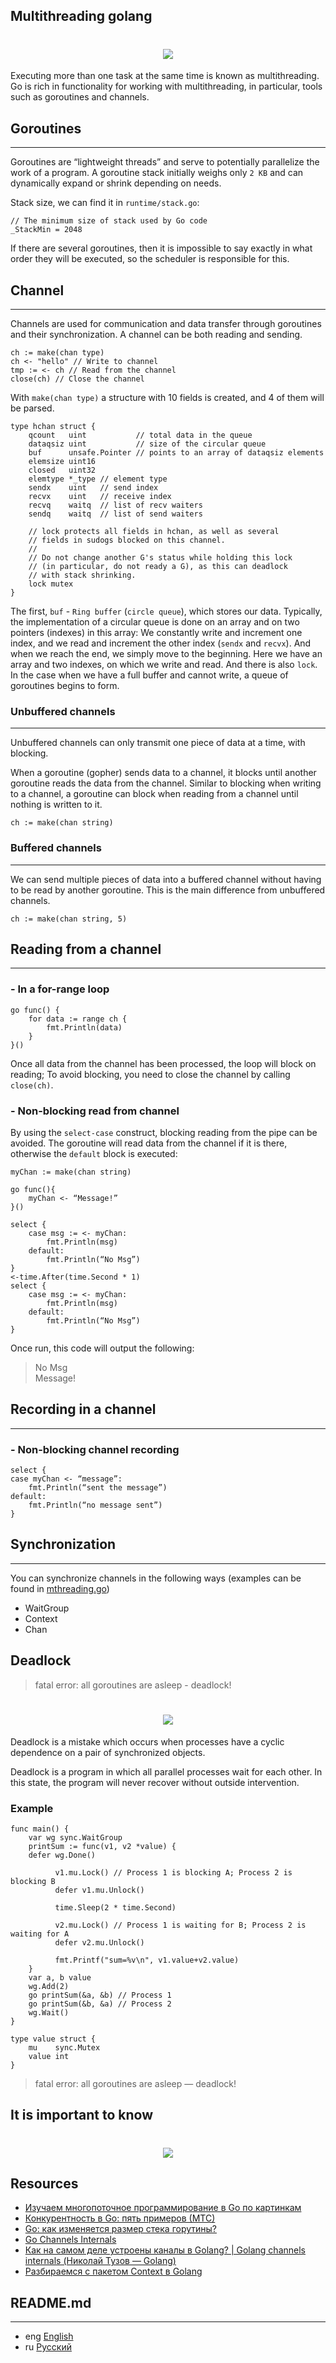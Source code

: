 ## Multithreading golang

<h1 align="center"><img class="goldT" src="../img/concurrencyGo.jpeg"></h1>

Executing more than one task at the same time is known as multithreading. Go is rich in functionality
for working with multithreading, in particular, tools such as goroutines and channels.

## Goroutines
***

Goroutines are “lightweight threads” and serve to potentially parallelize the work of a program.
A goroutine stack initially weighs only `2 KB` and can dynamically expand or shrink depending on needs.

Stack size, we can find it in `runtime/stack.go`:
```golang
// The minimum size of stack used by Go code
_StackMin = 2048
```
If there are several goroutines, then it is impossible to say exactly in what order they will
be executed, so the scheduler is responsible for this.

## Channel
***

Channels are used for communication and data transfer through goroutines and their synchronization.
A channel can be both reading and sending.
```golang
ch := make(chan type)
ch <- "hello" // Write to channel
tmp := <- ch // Read from the channel
close(ch) // Close the channel
```

With `make(chan type)` a structure with 10 fields is created, and 4 of them will be parsed.
```golang
type hchan struct {
	qcount   uint           // total data in the queue
	dataqsiz uint           // size of the circular queue
	buf      unsafe.Pointer // points to an array of dataqsiz elements
	elemsize uint16
	closed   uint32
	elemtype *_type // element type
	sendx    uint   // send index
	recvx    uint   // receive index
	recvq    waitq  // list of recv waiters
	sendq    waitq  // list of send waiters

	// lock protects all fields in hchan, as well as several
	// fields in sudogs blocked on this channel.
	//
	// Do not change another G's status while holding this lock
	// (in particular, do not ready a G), as this can deadlock
	// with stack shrinking.
	lock mutex
}
```

The first, `buf` - `Ring buffer` (`circle queue`), which stores our data.
Typically, the implementation of a circular queue is done on an array and on two pointers (indexes) in this array:
We constantly write and increment one index, and we read and increment the other index (`sendx` and `recvx`).
And when we reach the end, we simply move to the beginning. Here we have an array and two indexes,
on which we write and read. And there is also `lock`.
In the case when we have a full buffer and cannot write, a queue of goroutines begins to form.

### Unbuffered channels
***
Unbuffered channels can only transmit one piece of data at a time, with blocking.

When a goroutine (gopher) sends data to a channel, it blocks until another goroutine reads the data from the channel.
Similar to blocking when writing to a channel, a goroutine can block when reading from a channel until nothing is written to it.
```golang
ch := make(chan string)
```

### Buffered channels
***

We can send multiple pieces of data into a buffered channel without having to be read by another goroutine.
This is the main difference from unbuffered channels.
```golang
ch := make(chan string, 5)
```

## Reading from a channel
***
### - In a for-range loop

```golang
go func() {
    for data := range сh {
        fmt.Println(data)
    }
}()
```
Once all data from the channel has been processed, the loop will block on reading;
To avoid blocking, you need to close the channel by calling `close(ch)`.

### - Non-blocking read from channel
By using the `select-case` construct, blocking reading from the pipe can be avoided.
The goroutine will read data from the channel if it is there, otherwise the `default` block is executed:

```golang
myChan := make(chan string)

go func(){
    myChan <- “Message!”
}()

select {
    case msg := <- myChan:
        fmt.Println(msg)
    default:
        fmt.Println(“No Msg”)
}
<-time.After(time.Second * 1)
select {
    case msg := <- myChan:
        fmt.Println(msg)
    default:
        fmt.Println(“No Msg”)
}
```

Once run, this code will output the following:
>No Msg  
Message!

## Recording in a channel
***
### - Non-blocking channel recording

```golang
select {
case myChan <- “message”:
    fmt.Println(“sent the message”)
default:
    fmt.Println(“no message sent”)
}
```

## Synchronization
***
You can synchronize channels in the following ways (examples can be found in [mthreading.go](https://github.com/lumorow/golang-interview-preparation/blob/main/Multithreading/mthreading.go))
- WaitGroup
- Context
- Chan

## Deadlock

> fatal error: all goroutines are asleep - deadlock!

<h1 align="center"><img class="goldT" src="../img/deadlock.png"></h1>

Deadlock is a mistake
which occurs when processes have a cyclic dependence on a pair of synchronized objects.

Deadlock is a program in which all parallel processes wait for each other.
In this state, the program will never recover without outside intervention.

### Example
```golang
func main() {
    var wg sync.WaitGroup
    printSum := func(v1, v2 *value) {
    defer wg.Done()
    
          v1.mu.Lock() // Process 1 is blocking A; Process 2 is blocking B
          defer v1.mu.Unlock()
    
          time.Sleep(2 * time.Second)
    
          v2.mu.Lock() // Process 1 is waiting for B; Process 2 is waiting for A
          defer v2.mu.Unlock()
    
          fmt.Printf("sum=%v\n", v1.value+v2.value)
    }
    var a, b value
    wg.Add(2)
    go printSum(&a, &b) // Process 1
    go printSum(&b, &a) // Process 2
    wg.Wait()
}

type value struct {
    mu    sync.Mutex
    value int
}
```
> fatal error: all goroutines are asleep — deadlock!

## It is important to know
<h1 align="center"><img class="goldT" src="../img/rwchan.jpeg"></h1>

## Resources
- [Изучаем многопоточное программирование в Go по картинкам](https://habr.com/ru/articles/412715/)
- [Конкурентность в Go: пять примеров (МТС)](https://habr.com/ru/companies/ru_mts/articles/680324/)
- [Go: как изменяется размер стека горутины?](https://habr.com/ru/companies/otus/articles/586108/)
- [Go Channels Internals](https://habr.com/ru/companies/oleg-bunin/articles/522742/)
- [Как на самом деле устроены каналы в Golang? | Golang channels internals (Николай Тузов — Golang)](https://www.youtube.com/watch?v=ZTJcaP4G4JM&ab_channel=%D0%9D%D0%B8%D0%BA%D0%BE%D0%BB%D0%B0%D0%B9%D0%A2%D1%83%D0%B7%D0%BE%D0%B2%E2%80%94Golang)
- [Разбираемся с пакетом Context в Golang](https://habr.com/ru/companies/nixys/articles/461723/)

## README.md
***

- eng [English](https://github.com/lumorow/golang-interview-preparation/blob/main/Multithreading/README.md)
- ru [Русский](https://github.com/lumorow/golang-interview-preparation/blob/main/Multithreading/readme/README.ru.md)